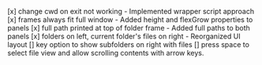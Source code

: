 [x] change cwd on exit not working - Implemented wrapper script approach
[x] frames always fit full window - Added height and flexGrow properties to panels 
[x] full path printed at top of folder frame - Added full paths to both panels
[x] folders on left, current folder's files on right - Reorganized UI layout
[] key option to show subfolders on right with files
[] press space to select file view and allow scrolling contents with arrow keys.
